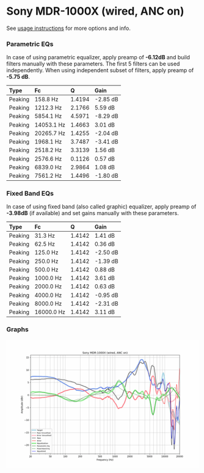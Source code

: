 # Sony MDR-1000X (wired, ANC on)
See [usage instructions](https://github.com/jaakkopasanen/AutoEq#usage) for more options and info.

### Parametric EQs
In case of using parametric equalizer, apply preamp of **-6.12dB** and build filters manually
with these parameters. The first 5 filters can be used independently.
When using independent subset of filters, apply preamp of **-5.75 dB**.

| Type    | Fc         |      Q | Gain     |
|:--------|:-----------|:-------|:---------|
| Peaking | 158.8 Hz   | 1.4194 | -2.85 dB |
| Peaking | 1212.3 Hz  | 2.1766 | 5.59 dB  |
| Peaking | 5854.1 Hz  | 4.5971 | -8.29 dB |
| Peaking | 14053.1 Hz | 1.4663 | 3.01 dB  |
| Peaking | 20265.7 Hz | 1.4255 | -2.04 dB |
| Peaking | 1968.1 Hz  | 3.7487 | -3.41 dB |
| Peaking | 2518.2 Hz  | 3.3139 | 1.56 dB  |
| Peaking | 2576.6 Hz  | 0.1126 | 0.57 dB  |
| Peaking | 6839.0 Hz  | 2.9864 | 1.08 dB  |
| Peaking | 7561.2 Hz  | 1.4496 | -1.80 dB |

### Fixed Band EQs
In case of using fixed band (also called graphic) equalizer, apply preamp of **-3.98dB**
(if available) and set gains manually with these parameters.

| Type    | Fc         |      Q | Gain     |
|:--------|:-----------|:-------|:---------|
| Peaking | 31.3 Hz    | 1.4142 | 1.41 dB  |
| Peaking | 62.5 Hz    | 1.4142 | 0.36 dB  |
| Peaking | 125.0 Hz   | 1.4142 | -2.50 dB |
| Peaking | 250.0 Hz   | 1.4142 | -1.39 dB |
| Peaking | 500.0 Hz   | 1.4142 | 0.88 dB  |
| Peaking | 1000.0 Hz  | 1.4142 | 3.61 dB  |
| Peaking | 2000.0 Hz  | 1.4142 | 0.63 dB  |
| Peaking | 4000.0 Hz  | 1.4142 | -0.95 dB |
| Peaking | 8000.0 Hz  | 1.4142 | -2.31 dB |
| Peaking | 16000.0 Hz | 1.4142 | 3.11 dB  |

### Graphs
![](./Sony%20MDR-1000X%20(wired,%20ANC%20on).png)